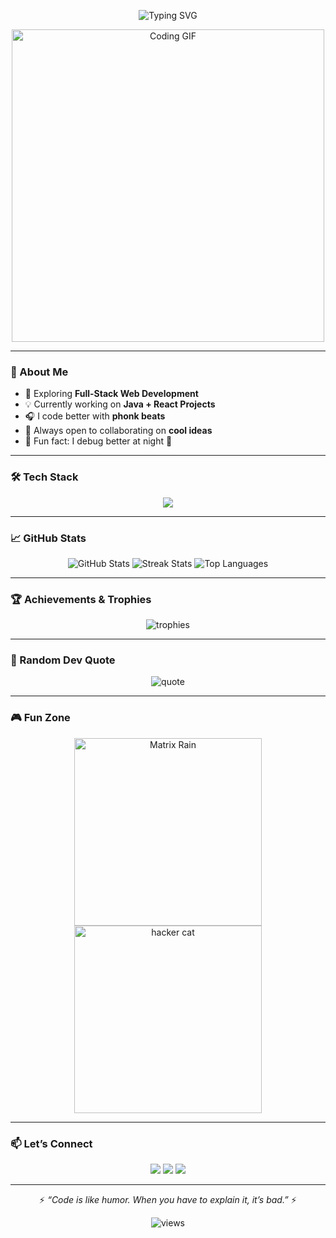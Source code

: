 <!-- Fancy Header -->
<p align="center">
  <img src="https://readme-typing-svg.herokuapp.com?font=Fira+Code&pause=1000&color=00F700&width=600&lines=Hola!+I'm+Aravind+B.+%7C+Welcome+To+My+Github;MCA+Student+%7C+Java+Enthusiast+%7C+UI/UX+Designer;Code.+Create.+Innovate." alt="Typing SVG" />
</p>

<p align="center">
  <img src="https://media.giphy.com/media/LmNwrBhejkK9EFP504/giphy.gif" width="500" alt="Coding GIF" />
</p>

---

### 👋 About Me
- 🚀 Exploring **Full-Stack Web Development**  
- 💡 Currently working on **Java + React Projects**  
- 🎧 I code better with **phonk beats**  
- 🤝 Always open to collaborating on **cool ideas**  
- 🧠 Fun fact: I debug better at night 🌙

---

### 🛠 Tech Stack

<p align="center">
  <img src="https://skillicons.dev/icons?i=java,js,react,nodejs,html,css,git,github,mysql" />
</p>

---

### 📈 GitHub Stats

<p align="center">
  <img src="https://github-readme-stats.vercel.app/api?username=Aravind-B&show_icons=true&theme=tokyonight" alt="GitHub Stats"/>
  <img src="https://github-readme-streak-stats.herokuapp.com/?user=Aravind-B&theme=tokyonight" alt="Streak Stats"/>
  <img src="https://github-readme-stats.vercel.app/api/top-langs/?username=Aravind-B&layout=compact&theme=tokyonight" alt="Top Languages"/>
</p>

---

### 🏆 Achievements & Trophies
<p align="center">
  <img src="https://github-profile-trophy.vercel.app/?username=Aravind-B&theme=darkhub&no-frame=true&row=1&column=6" alt="trophies"/>
</p>

---

### 🧩 Random Dev Quote
<p align="center">
  <img src="https://quotes-github-readme.vercel.app/api?type=horizontal&theme=radical" alt="quote"/>
</p>

---

### 🎮 Fun Zone

<p align="center">
  <img src="https://media.giphy.com/media/v1.Y2lkPTc5MGI3NjExY3VuZ2t3Zjd3aWl5NHRkb3ExYm80Y2l5Z2E0dnB1ZGR1Z2k1ZnZkZCZlcD12MV9naWZzX3NlYXJjaCZjdD1n/mCRJDo24UvJMA/giphy.gif" width="300" alt="Matrix Rain"/>
  <img src="https://media.giphy.com/media/l3vRfNA1p0rvhMSvS/giphy.gif" width="300" alt="hacker cat"/>
</p>

---

### 📫 Let’s Connect
<p align="center">
  <a href="https://www.linkedin.com/in/aravind-biju-884a08350"><img src="https://img.shields.io/badge/-LinkedIn-blue?logo=linkedin&style=for-the-badge" /></a>
  <a href="https://www.instagram.com/_.aravin_dan._/"><img src="https://img.shields.io/badge/-Instagram-pink?logo=instagram&style=for-the-badge" /></a>
  <a href="mailto:bettercallaravindan@gmail.com"><img src="https://img.shields.io/badge/-Gmail-red?logo=gmail&style=for-the-badge" /></a>
</p>

---

<p align="center">⚡ <i>“Code is like humor. When you have to explain it, it’s bad.”</i> ⚡</p>

<p align="center">
  <img src="https://komarev.com/ghpvc/?username=Aravind-B&label=Profile%20Views&color=green&style=flat" alt="views"/>
</p>
